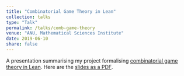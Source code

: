 ```yaml
---
title: "Combinatorial Game Theory in Lean"
collection: talks
type: "Talk"
permalink: /talks/comb-game-theory
venue: "ANU, Mathematical Sciences Institute"
date: 2019-06-10
share: false
---
```


A presentation summarising my project formalising [combinatorial game theory in Lean](https://isabel-prime.github.io/research/combinatorial-game-theory-in-lean). Here are the [slides as a PDF](https://isabel-prime.github.io/files/slides-comb-game-theory.pdf).
